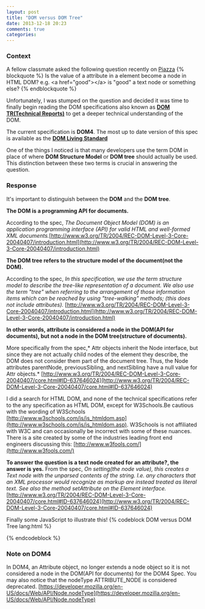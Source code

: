 ```yaml
---
layout: post
title: "DOM versus DOM Tree"
date: 2013-12-18 20:23
comments: true
categories: 
---
```

### Context
A fellow classmate asked the following question recently on <a href="http://piazza.com" target="_blank">Piazza</a>
{% blockquote %}
Is the value of a attribute in a element become a node in HTML DOM?
e.g. &lt;a href=&quot;good&quot;&gt;&lt;/a&gt; is "good" a text node or something else?
{% endblockquote %}

Unfortunately, I was stumped on the question and decided it was time to finally begin reading the DOM specifications also known as [**DOM TR(Technical Reports)**](http://www.w3.org/DOM/DOMTR) to get a deeper technical understanding of the DOM.

The current specification is **DOM4**. The most up to date version of this spec is available as the  [**DOM Living Standard**](http://dom.spec.whatwg.org/) 

One of the things I noticed is that many developers use the term DOM in place of where **DOM Structure Model** or **DOM tree**  should actually be used.
This distinction between these two terms is  crucial in answering the question.

### Response

It's important to distinguish between 
the **DOM** and the **DOM tree**. 

**The DOM is a programming API for documents.**

According to the spec, 
*The Document Object Model (DOM) is an application programming interface (API) for valid HTML and well-formed XML documents.*[http://www.w3.org/TR/2004/REC-DOM-Level-3-Core-20040407/introduction.html](http://www.w3.org/TR/2004/REC-DOM-Level-3-Core-20040407/introduction.html)

**The DOM tree refers to the structure model of the document(not the DOM).** 

According to the spec, 
*In this specification, we use the term structure model to describe the tree-like representation of a document. 
We also use the term "tree" when referring to the arrangement of those information items which can be reached 
by using "tree-walking" methods; (this does not include attributes).* 
[http://www.w3.org/TR/2004/REC-DOM-Level-3-Core-20040407/introduction.html](http://www.w3.org/TR/2004/REC-DOM-Level-3-Core-20040407/introduction.html)


**In other words, attribute is considered a node in the DOM(API for documents), 
but not a node in the DOM tree(structure of documents).**

More specifically from the spec,*
Attr objects inherit the Node interface, but since they are not actually child nodes of the element they describe, the DOM does not consider them part of the document tree. Thus, the Node attributes parentNode, previousSibling, and nextSibling have a null value for Attr objects.* 
[http://www.w3.org/TR/2004/REC-DOM-Level-3-Core-20040407/core.html#ID-637646024](http://www.w3.org/TR/2004/REC-DOM-Level-3-Core-20040407/core.html#ID-637646024)

I did a search for HTML DOM, and none of the technical specifications refer to the any specification as HTML DOM, except
for W3Schools.Be cautious with the wording of W3Schools [http://www.w3schools.com/js/js_htmldom.asp](http://www.w3schools.com/js/js_htmldom.asp). 
W3Schools is not affiliated with W3C and can occasionally be incorrect with some of these nuances. 
There is a site created by some of the industries leading front end engineers discussing this: 
[http://www.w3fools.com/](http://www.w3fools.com/)

**To answer the question is a text node created for an attribute?, the answer is yes.** 
From the spec,
*On setting(the node value), this creates a Text node with the unparsed contents of the string. 
I.e. any characters that an XML processor would recognize as markup are instead 
treated as literal text. See also the method setAttribute on the Element interface.*
[http://www.w3.org/TR/2004/REC-DOM-Level-3-Core-20040407/core.html#ID-637646024](http://www.w3.org/TR/2004/REC-DOM-Level-3-Core-20040407/core.html#ID-637646024)


Finally some JavaScript to illustrate this!
{% codeblock DOM versus DOM Tree lang:html %}

<!DOCTYPE html>
<html>
<body>

<div id="top_bar">
    <div class="top_bar_left clearFix">
      <div class="top_bar_logo"></div>
     </div> 
</div>

<script type="text/javascript">

  // https://developer.mozilla.org/en-US/docs/Web/API/Node.nodeType
  var NODE_TYPE = {
    ELEMENT: 1,
    ATTR: 2,
    TEXT: 3
    // ...
  };

  console.log ("INSPECTING DOM TREE ...");
      // top navigation bar in piazza
  var top_bar = document.getElementById("top_bar"),
      // get it's children
      // convert array-like NodeList to Array
      children = Array.prototype.slice.call(top_bar.childNodes),
      attr_children_count = 0;
   
    // iterate all the children of top_bar
    children.forEach(function(child) {
      if (child.nodeType === NODE_TYPE.ATTR) {
        attr_children_count += 1;
      }
      console.log(child);
    });

  // no attribute nodes in DOM tree
  if (attr_children_count === 0) {
    console.log("Attributes are not considered children in the DOM tree");
  }


  console.log ("INSPECTING ATTR NODE ...");
  // now let's inspect the attribute node id
  var id_node = top_bar.getAttributeNode("id");
  // get it's children
  // convert array-like NodeList to Array
  id_node_children = Array.prototype.slice.call(id_node.childNodes);
  id_node_children.forEach(function(child) {
      // confirm that id node has child text node
      console.log(child.nodeValue); // "top_bar"
      console.log(child.nodeType); // 3 => indicates text node
  });

</script>

</body>
</html>

{% endcodeblock %}


### Note on DOM4
In DOM4, an Attribute object, no longer extends a node object so it is not considered a node in the DOM(API for documents) for the DOM4 Spec.
You may also notice that the nodeType ATTRIBUTE\_NODE is considered deprecated. 
[https://developer.mozilla.org/en-US/docs/Web/API/Node.nodeType](https://developer.mozilla.org/en-US/docs/Web/API/Node.nodeType)
